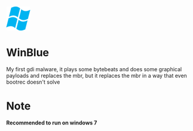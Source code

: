 ![](icona.png)
# WinBlue
My first gdi malware, it plays some bytebeats and does some graphical payloads and replaces the mbr, but it replaces the mbr in a way that even bootrec doesn't solve
# Note
**Recommended to run on windows 7**
